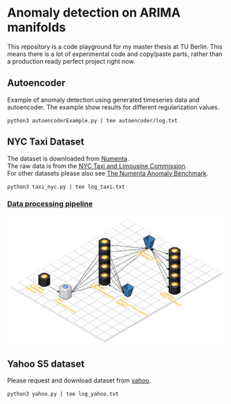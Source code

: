 # Anomaly detection on ARIMA manifolds

This repository is a code playground for my master thesis at TU Berlin.
This means there is a lot of experimental code and copy/paste parts,
rather than a production ready perfect project right now.

## Autoencoder

Example of anomaly detection using generated timeseries data and autoencoder.
The example show results for different regularization values.

```console
python3 autoencoderExample.py | tee autoencoder/log.txt
```

## NYC Taxi Dataset

The dataset is downloaded from [Numenta](https://github.com/numenta/NAB/blob/master/data/realKnownCause/nyc_taxi.csv).  
The raw data is from the [NYC Taxi and Limousine Commission](https://www1.nyc.gov/site/tlc/about/tlc-trip-record-data.page).  
For other datasets please also see [The Numenta Anomaly Benchmark](https://github.com/numenta/NAB).

```console
python3 taxi_nyc.py | tee log_taxi.txt
```

### [Data processing pipeline](./aws_lambda_taxi_data/README.md)

![Infrastructure](./aws_lambda_taxi_data/processor_internal_data/img/infrastructure_serverless_data_processing_internal_data_scale.png)

## Yahoo S5 dataset

Please request and download dataset from [yahoo](https://webscope.sandbox.yahoo.com/catalog.php?datatype=s&did=70).

```console
python3 yahoo.py | tee log_yahoo.txt
```
